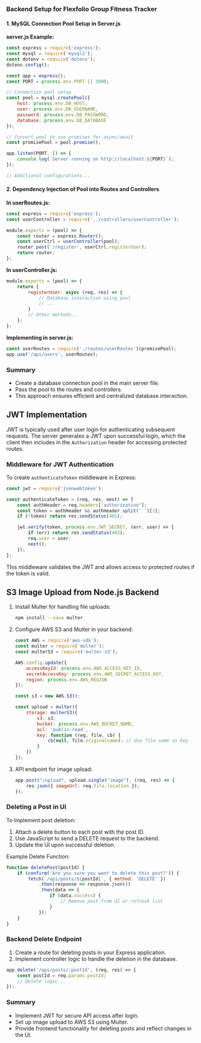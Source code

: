 ### Backend Setup for Flexfolio Group Fitness Tracker

#### 1. MySQL Connection Pool Setup in Server.js

**server.js Example:**
```javascript
const express = require('express');
const mysql = require('mysql2');
const dotenv = require('dotenv');
dotenv.config();

const app = express();
const PORT = process.env.PORT || 3000;

// Connection pool setup
const pool = mysql.createPool({
    host: process.env.DB_HOST,
    user: process.env.DB_USERNAME,
    password: process.env.DB_PASSWORD,
    database: process.env.DB_DATABASE
});

// Convert pool to use promises for async/await
const promisePool = pool.promise();

app.listen(PORT, () => {
    console.log(`Server running on http://localhost:${PORT}`);
});

// Additional configurations...
```

#### 2. Dependency Injection of Pool into Routes and Controllers

**In userRoutes.js:**
```javascript
const express = require('express');
const userController = require('../controllers/userController');

module.exports = (pool) => {
    const router = express.Router();
    const userCtrl = userController(pool);
    router.post('/register', userCtrl.registerUser);
    return router;
};
```

**In userController.js:**
```javascript
module.exports = (pool) => {
    return {
        registerUser: async (req, res) => {
            // Database interaction using pool
            // ...
        }
        // Other methods...
    };
};
```

**Implementing in server.js:**
```javascript
const userRoutes = require('./routes/userRoutes')(promisePool);
app.use('/api/users', userRoutes);
```

### Summary
- Create a database connection pool in the main server file.
- Pass the pool to the routes and controllers.
- This approach ensures efficient and centralized database interaction.

## JWT Implementation

JWT is typically used after user login for authenticating subsequent requests. The server generates a JWT upon successful login, which the client then includes in the `Authorization` header for accessing protected routes.

### Middleware for JWT Authentication

To create `authenticateToken` middleware in Express:
```javascript
const jwt = require('jsonwebtoken');

const authenticateToken = (req, res, next) => {
    const authHeader = req.headers['authorization'];
    const token = authHeader && authHeader.split(' ')[1];
    if (!token) return res.sendStatus(401);

    jwt.verify(token, process.env.JWT_SECRET, (err, user) => {
        if (err) return res.sendStatus(403);
        req.user = user;
        next();
    });
};
```
This middleware validates the JWT and allows access to protected routes if the token is valid.

## S3 Image Upload from Node.js Backend

1. Install Multer for handling file uploads:
   ```bash
   npm install --save multer
   ```

2. Configure AWS S3 and Multer in your backend:
   ```javascript
   const AWS = require('aws-sdk');
   const multer = require('multer');
   const multerS3 = require('multer-s3');

   AWS.config.update({
       accessKeyId: process.env.AWS_ACCESS_KEY_ID,
       secretAccessKey: process.env.AWS_SECRET_ACCESS_KEY,
       region: process.env.AWS_REGION
   });

   const s3 = new AWS.S3();

   const upload = multer({
       storage: multerS3({
           s3: s3,
           bucket: process.env.AWS_BUCKET_NAME,
           acl: 'public-read',
           key: function (req, file, cb) {
               cb(null, file.originalname); // Use file name as key
           }
       })
   });
   ```

3. API endpoint for image upload:
   ```javascript
   app.post("/upload", upload.single("image"), (req, res) => {
       res.json({ imageUrl: req.file.location });
   });
   ```

### Deleting a Post in UI

To implement post deletion:
1. Attach a delete button to each post with the post ID.
2. Use JavaScript to send a DELETE request to the backend.
3. Update the UI upon successful deletion.

Example Delete Function:
```javascript
function deletePost(postId) {
    if (confirm('Are you sure you want to delete this post?')) {
        fetch(`/api/posts/${postId}`, { method: 'DELETE' })
            .then(response => response.json())
            .then(data => {
                if (data.success) {
                    // Remove post from UI or refresh list
                }
            });
    }
}
```

### Backend Delete Endpoint

1. Create a route for deleting posts in your Express application.
2. Implement controller logic to handle the deletion in the database.

```javascript
app.delete('/api/posts/:postId', (req, res) => {
    const postId = req.params.postId;
    // Delete logic...
});
```

### Summary

- Implement JWT for secure API access after login.
- Set up image upload to AWS S3 using Multer.
- Provide frontend functionality for deleting posts and reflect changes in the UI.